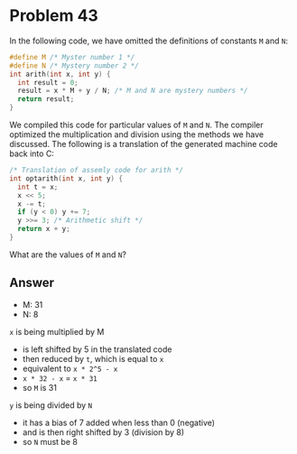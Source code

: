# Problem 43

In the following code, we have omitted the definitions of constants `M` and `N`:

```C
#define M /* Myster number 1 */
#define N /* Mystery number 2 */
int arith(int x, int y) {
  int result = 0;
  result = x * M + y / N; /* M and N are mystery numbers */
  return result;
}
```

We compiled this code for particular values of `M` and `N`. The compiler
optimized the multiplication and division using the methods we have discussed. The
following is a translation of the generated machine code back into C:

```C
/* Translation of assemly code for arith */
int optarith(int x, int y) {
  int t = x;
  x << 5;
  x -= t;
  if (y < 0) y += 7;
  y >>= 3; /* Arithmetic shift */
  return x + y;
}
```

What are the values of `M` and `N`?

## Answer

- M: 31
- N: 8

`x` is being multiplied by M

- is left shifted by 5 in the translated code
- then reduced by `t`, which is equal to `x`
- equivalent to `x * 2^5 - x`
- `x * 32 - x` = `x * 31`
- so `M` is 31

`y` is being divided by `N`

- it has a bias of 7 added when less than 0 (negative)
- and is then right shifted by 3 (division by 8)
- so `N` must be 8
